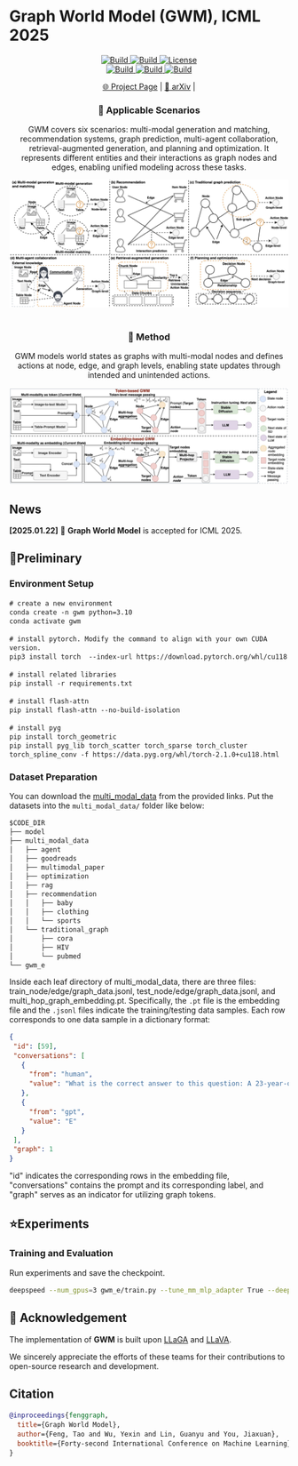 # Graph World Model (GWM), ICML 2025

<p align="center">
    <a href="https://ulab-uiuc.github.io/GraphRouter/">
        <img alt="Build" src="https://img.shields.io/badge/Project-Page-blue">
    </a>
    <a href="https://arxiv.org/pdf/2507.10539">
        <img alt="Build" src="https://img.shields.io/badge/arXiv-2410.11001-red?logo=arxiv">
    </a>
    <a href="https://github.com/ulab-uiuc/GWM/blob/master/LICENSE">
        <img alt="License" src="https://img.shields.io/badge/LICENSE-MIT-green">
    </a>
    <br>
    <a href="https://github.com/ulab-uiuc/GWM">
        <img alt="Build" src="https://img.shields.io/github/stars/ulab-uiuc/GWM">
    </a>
    <a href="https://github.com/ulab-uiuc/GWM">
        <img alt="Build" src="https://img.shields.io/github/forks/ulab-uiuc/GWM">
    </a>
    <a href="https://github.com/ulab-uiuc/GWM">
        <img alt="Build" src="https://img.shields.io/github/issues/ulab-uiuc/GWM">
    </a>
</p>


<p align="center">
    <a href="https://ulab-uiuc.github.io/GWM/">🌐 Project Page</a> |
    <a href="https://arxiv.org/pdf/2507.10539">📜 arXiv</a> |
<p>


<!-- Applicable Scenarios Section -->
<h3 align="center">📌 Applicable Scenarios</h3>

<p align="center">
  GWM covers six scenarios: multi-modal generation and matching, recommendation systems, graph prediction, multi-agent collaboration, retrieval-augmented generation, and planning and optimization. It represents different entities and their interactions as graph nodes and edges, enabling unified modeling across these tasks.
</p>

<div align="center">
  <img src="./figures/Instantiations.png" width="750" alt="Ranking FM Instantiations">
</div>

<br/>

<!-- Method Section -->
<h3 align="center">🧠 Method</h3>

<p align="center">
GWM models world states as graphs with multi-modal nodes and defines actions at node, edge, and graph levels, enabling state updates through intended and unintended actions.
</p>

<div align="center">
  <img src="./figures/model.png" width="700" alt="Ranking FM Method">
</div>


## News


**[2025.01.22]** 🌟 **Graph World Model** is accepted for ICML 2025.



## 📌Preliminary


### Environment Setup

```shell
# create a new environment
conda create -n gwm python=3.10
conda activate gwm

# install pytorch. Modify the command to align with your own CUDA version.
pip3 install torch  --index-url https://download.pytorch.org/whl/cu118

# install related libraries
pip install -r requirements.txt

# install flash-attn
pip install flash-attn --no-build-isolation

# install pyg
pip install torch_geometric
pip install pyg_lib torch_scatter torch_sparse torch_cluster torch_spline_conv -f https://data.pyg.org/whl/torch-2.1.0+cu118.html

```

### Dataset Preparation

You can download the [multi_modal_data](link) from the provided links. Put the datasets into the `multi_modal_data/` folder like below:

```
$CODE_DIR
├── model
├── multi_modal_data
│   ├── agent
│   ├── goodreads
│   ├── multimodal_paper
│   ├── optimization
│   ├── rag
│   ├── recommendation
│   │   ├── baby
│   │   ├── clothing
│   │   └── sports
│   └── traditional_graph
│       ├── cora
│       ├── HIV
│       └── pubmed
└── gwm_e
```

Inside each leaf directory of multi_modal_data, there are three files: train_node/edge/graph_data.jsonl, test_node/edge/graph_data.jsonl, and multi_hop_graph_embedding.pt. Specifically, the `.pt` file is the embedding file and the `.jsonl` files indicate the training/testing data samples. Each row corresponds to one data sample in a dictionary format:

```json
{
 "id": [59],
 "conversations": [
   {
     "from": "human", 
     "value": "What is the correct answer to this question: A 23-year-old man presented with a 1-month history of double vision and right eyelid drooping that worsened at the end of the day..."
   },
   {
     "from": "gpt",
     "value": "E"
   }
 ],
 "graph": 1
}
```
"id" indicates the corresponding rows in the embedding file, "conversations" contains the prompt and its corresponding label, and "graph" serves as an indicator for utilizing graph tokens.

## ⭐Experiments

### Training and Evaluation

Run experiments and save the checkpoint.


```bash
deepspeed --num_gpus=3 gwm_e/train.py --tune_mm_mlp_adapter True --deepspeed ../scripts/zero2.json --mm_use_graph_start_end False --mm_use_graph_patch_token False --bf16 True --num_train_epochs 1 --per_device_train_batch_size 10  --per_device_eval_batch_size 4 --gradient_accumulation_steps 1 --evaluation_strategy "no" --save_strategy "epoch" --learning_rate 3e-4 --weight_decay 0. --warmup_ratio 0.03 --lr_scheduler_type "cosine" --logging_steps 1 --tf32 True --gradient_checkpointing True --lazy_preprocess True --report_to wandb
```



## 📝 Acknowledgement

The implementation of **GWM** is built upon [LLaGA](https://github.com/VITA-Group/LLaGA) and [LLaVA](https://github.com/haotian-liu/LLaVA).

We sincerely appreciate the efforts of these teams for their contributions to open-source research and development.

## Citation

```bibtex
@inproceedings{fenggraph,
  title={Graph World Model},
  author={Feng, Tao and Wu, Yexin and Lin, Guanyu and You, Jiaxuan},
  booktitle={Forty-second International Conference on Machine Learning}
}
```


<!-- <picture>
<source media="(prefers-color-scheme: dark)" srcset="https://api.star-history.com/svg?repos=ulab-uiuc%2FGraphEval&theme=dark&type=Date">
<img width="100%" src="https://api.star-history.com/svg?repos=ulab-uiuc%2FGraphEval&type=Date">
</picture> -->
